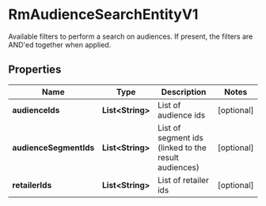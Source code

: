 

# RmAudienceSearchEntityV1

Available filters to perform a search on audiences. If present, the filters are AND'ed together when applied.

## Properties

| Name | Type | Description | Notes |
|------------ | ------------- | ------------- | -------------|
|**audienceIds** | **List&lt;String&gt;** | List of audience ids |  [optional] |
|**audienceSegmentIds** | **List&lt;String&gt;** | List of segment ids (linked to the result audiences) |  [optional] |
|**retailerIds** | **List&lt;String&gt;** | List of retailer ids |  [optional] |



